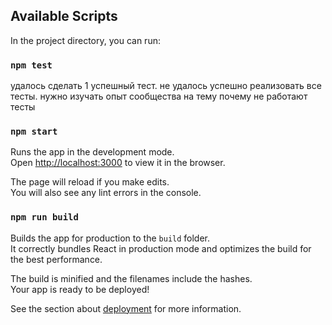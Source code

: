 ## Available Scripts

In the project directory, you can run:

### `npm test`

удалось сделать 1 успешный тест.
не удалось успешно реализовать все тесты. нужно изучать опыт сообщества на тему почему не работают тесты

### `npm start`

Runs the app in the development mode.\
Open [http://localhost:3000](http://localhost:3000) to view it in the browser.

The page will reload if you make edits.\
You will also see any lint errors in the console.


### `npm run build`

Builds the app for production to the `build` folder.\
It correctly bundles React in production mode and optimizes the build for the best performance.

The build is minified and the filenames include the hashes.\
Your app is ready to be deployed!

See the section about [deployment](https://facebook.github.io/create-react-app/docs/deployment) for more information.
